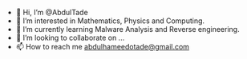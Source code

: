 - 👋 Hi, I’m @AbdulTade
- 👀 I’m interested in Mathematics, Physics and Computing.
- 🌱 I’m currently learning Malware Analysis and Reverse engineering.
- 💞️ I’m looking to collaborate on ...
- 📫 How to reach me abdulhameedotade@gmail.com

<!---
AbdulTade/AbdulTade is a ✨ special ✨ repository because its `README.md` (this file) appears on your GitHub profile.
You can click the Preview link to take a look at your changes.
--->
